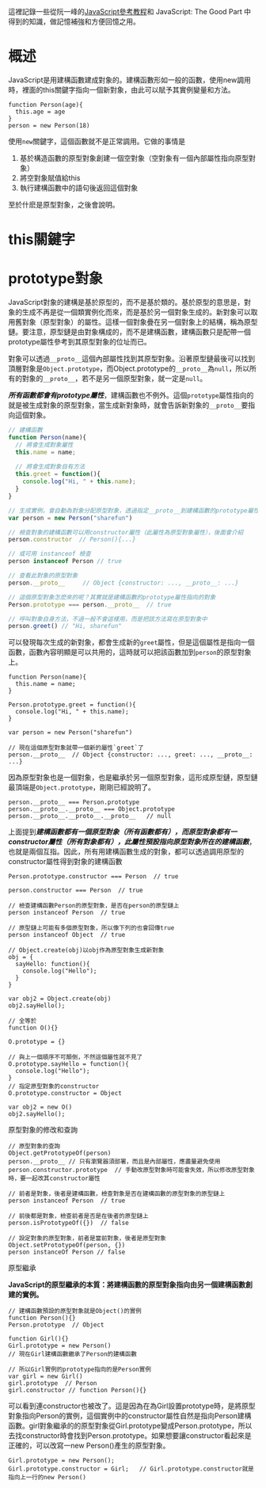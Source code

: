 這裡記錄一些從阮一峰的[JavaScript參考教程](http://javascript.ruanyifeng.com/)和 JavaScript: The Good Part 中得到的知識，做記憶補強和方便回憶之用。

# 概述

JavaScript是用建構函數建成對象的。建構函數形如一般的函數，使用new調用時，裡面的this關鍵字指向一個新對象，由此可以賦予其實例變量和方法。

```
function Person(age){
  this.age = age
}
person = new Person(18)
```

使用`new`關鍵字，這個函數就不是正常調用。它做的事情是

1. 基於構造函數的原型對象創建一個空對象（空對象有一個內部屬性指向原型對象）
2. 將空對象賦值給this
3. 執行建構函數中的語句後返回這個對象

至於什麽是原型對象，之後會說明。

# this關鍵字



# prototype對象

JavaScript對象的建構是基於原型的，而不是基於類的。基於原型的意思是，對象的生成不再是從一個類實例化而來，而是基於另一個對象生成的。新對象可以取用舊對象（原型對象）的屬性。這樣一個對象疊在另一個對象上的結構，稱為原型鏈。要注意，原型鏈是由對象構成的，而不是建構函數，建構函數只是配帶一個prototype屬性參考到其原型對象的位址而已。

對象可以透過`__proto__`這個內部屬性找到其原型對象。沿著原型鏈最後可以找到頂層對象是`Object.prototype`，而Object.prototype的`__proto__`為`null`，所以所有的對象的`__proto__`，若不是另一個原型對象，就一定是`null`。

***所有函數都會有prototype屬性***，建構函數也不例外。這個`prototype`屬性指向的就是被生成對象的原型對象，當生成新對象時，就會告訴新對象的`__proto__`要指向這個對象。

```javascript
// 建構函數
function Person(name){
  // 將會生成對象屬性
  this.name = name;
  
  // 將會生成對象自有方法
  this.greet = function(){
    console.log("Hi, " + this.name);
  }
}

// 生成實例，會自動為對象分配原型對象，透過指定__proto__到建構函數的prototype屬性
var person = new Person("sharefun")

// 檢查對象的建構函數可以用constructor屬性（此屬性為原型對象屬性），後面會介紹
person.constructor  // Person(){...}

// 或可用 instanceof 檢查
person instanceof Person // true

// 查看此對象的原型對象
person.__proto__     // Object {constructor: ..., __proto__: ...}

// 這個原型對象怎麽來的呢？其實就是建構函數的prototype屬性指向的對象
Person.prototype === person.__proto__  // true

// 呼叫對象自身方法，不過一般不會這樣用，而是把該方法寫在原型對象中
person.greet() // "Hi, sharefun"
```

可以發現每次生成的新對象，都會生成新的`greet`屬性，但是這個屬性是指向一個函數，函數內容明顯是可以共用的，這時就可以把該函數加到`person`的原型對象上。

```
function Person(name){
  this.name = name;
}

Person.prototype.greet = function(){
  console.log("Hi, " + this.name);
}

var person = new Person("sharefun")

// 現在這個原型對象就帶一個新的屬性`greet`了
person.__proto__  // Object {constructor: ..., greet: ..., __proto__: ...}

```

因為原型對象也是一個對象，也是繼承於另一個原型對象，這形成原型鏈，原型鏈最頂端是`Object.prototype`，剛剛已經說明了。

```
person.__proto__ === Person.prototype
person.__proto__.__proto__ === Object.prototype
person.__proto__.__proto__.__proto__   // null
```

上面提到***建構函數都有一個原型對象（所有函數都有），而原型對象都有一constructor屬性（所有對象都有），此屬性預設指向原型對象所在的建構函數***，也就是兩個互指。因此，所有用建構函數生成的對象，都可以透過調用原型的constructor屬性得到對象的建構函數
```
Person.prototype.constructor === Person  // true

person.constructor === Person  // true
```

```
// 檢查建構函數Person的原型對象，是否在person的原型鏈上
person instanceof Person  // true

// 原型鏈上可能有多個原型對象，所以像下列的也會回傳true
person instanceof Object  // true
```

```
// Object.create(obj)以obj作為原型對象生成新對象
obj = {
  sayHello: function(){
    console.log("Hello");
  }
}

var obj2 = Object.create(obj)
obj2.sayHello();

// 全等於
function O(){}

O.prototype = {}

// 與上一個順序不可顛倒，不然這個屬性就不見了
O.prototype.sayHello = function(){
  console.log("Hello");
}
// 指定原型對象的constructor
O.prototype.constructor = Object

var obj2 = new O()
obj2.sayHello();
```

原型對象的修改和查詢
```
// 原型對象的查詢
Object.getPrototypeOf(person)
person.__proto__ // 只有瀏覽器須部署，而且是內部屬性，應盡量避免使用
person.constructor.prototype  // 手動改原型對象時可能會失效，所以修改原型對象時，要一起改其constructor屬性
```

```
// 前者是對象，後者是建構函數，檢查對象是否在建構函數的原型對象的原型鏈上
person instanceof Person  // true

// 前後都是對象，檢查前者是否是在後者的原型鏈上
person.isPrototypeOf({})  // false
```

```
// 設定對象的原型對象，前者是當前對象，後者是原型對象
Object.setPrototypeOf(person, {})
person instanceOf Person // false
```

原型繼承

**JavaScript的原型繼承的本質：將建構函數的原型對象指向由另一個建構函數創建的實例。**

```
// 建構函數預設的原型對象就是Object()的實例
function Person(){}
Person.prototype  // Object

function Girl(){}
Girl.prototype = new Person()
// 現在Girl建構函數繼承了Person的建構函數

// 所以Girl實例的prototype指向的是Person實例
var girl = new Girl()
girl.prototype  // Person
girl.constructor // function Person(){}
```

可以看到連constructor也被改了。這是因為在為Girl設置prototype時，是將原型對象指向Person的實例，這個實例中的constructor屬性自然是指向Person建構函數。girl對象繼承的的原型對象從Girl.prototype變成Person.prototype，所以去找constructor時會找到Person.prototype。如果想要讓constructor看起來是正確的，可以改寫一new Person()產生的原型對象。

```
Girl.prototype = new Person();
Girl.prototype.constructor = Girl;   // Girl.prototype.constructor就是指向上一行的new Person()
```

